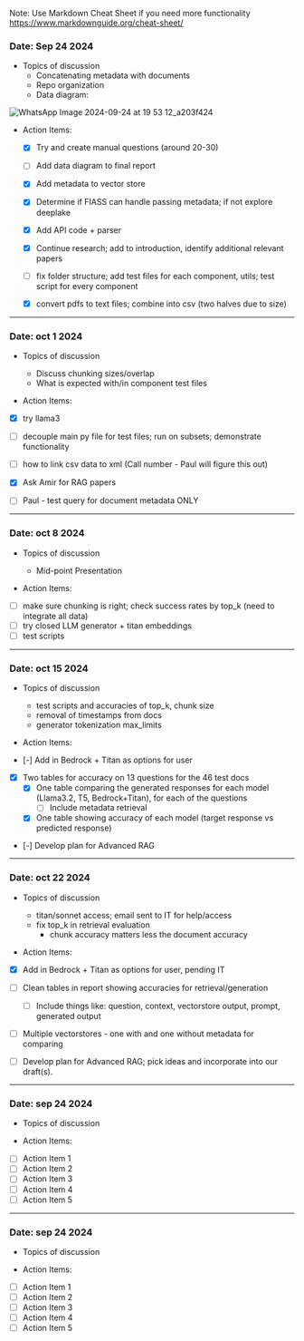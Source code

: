 Note: Use Markdown Cheat Sheet if you need more functionality
https://www.markdownguide.org/cheat-sheet/
### Date: Sep 24 2024 
- Topics of discussion
    - Concatenating metadata with documents
    - Repo organization
    - Data diagram:

![WhatsApp Image 2024-09-24 at 19 53 12_a203f424](https://github.com/user-attachments/assets/7868fbcc-1f64-4a4b-b408-81b515e24889)


- Action Items:
    * [x] Try and create manual questions (around 20-30)
    * [ ] Add data diagram to final report
    * [x] Add metadata to vector store
    * [x] Determine if FIASS can handle passing metadata; if not explore deeplake
    * [x] Add API code + parser
    * [x] Continue research; add to introduction, identify additional relevant papers
    * [ ] fix folder structure; add test files for each component, utils; test script for every component
    * [x] convert pdfs to text files; combine into csv (two halves due to size)


---
### Date: oct 1 2024 
- Topics of discussion
    - Discuss chunking sizes/overlap
    - What is expected with/in component test files

- Action Items:
* [x] try llama3
* [ ] decouple main py file for test files; run on subsets; demonstrate functionality
* [ ] how to link csv data to xml (Call number - Paul will figure this out)
* [x] Ask Amir for RAG papers
* [ ] Paul - test query for document metadata ONLY



---
### Date: oct 8 2024 
- Topics of discussion
    - Mid-point Presentation

- Action Items:
* [ ] make sure chunking is right; check success rates by top_k (need to integrate all data)
* [ ] try closed LLM generator + titan embeddings
* [ ] test scripts

---
### Date: oct 15 2024 
- Topics of discussion
    - test scripts and accuracies of top_k, chunk size
    - removal of timestamps from docs
    - generator tokenization max_limits

- Action Items:
* [-] Add in Bedrock + Titan as options for user
* [x] Two tables for accuracy on 13 questions for the 46 test docs
    * [x] One table comparing the generated responses for each model (Llama3.2, T5, Bedrock+Titan), for each of the questions
        * [ ] Include metadata retrieval
    * [x] One table showing accuracy of each model (target response vs predicted response)
* [-] Develop plan for Advanced RAG


---
### Date: oct 22 2024 
- Topics of discussion
    - titan/sonnet access; email sent to IT for help/access
    - fix top_k in retrieval evaluation
        - chunk accuracy matters less the document accuracy

- Action Items:
* [x] Add in Bedrock + Titan as options for user, pending IT
* [ ] Clean tables in report showing accuracies for retrieval/generation
    * [ ] Include things like: question, context, vectorstore output, prompt, generated output
* [ ] Multiple vectorstores - one with and one without metadata for comparing
* [ ] Develop plan for Advanced RAG; pick ideas and incorporate into our draft(s).










---
### Date: sep 24 2024 
- Topics of discussion




- Action Items:
* [ ] Action Item 1
* [ ] Action Item 2
* [ ] Action Item 3
* [ ] Action Item 4
* [ ] Action Item 5
---
### Date: sep 24 2024 
- Topics of discussion




- Action Items:
* [ ] Action Item 1
* [ ] Action Item 2
* [ ] Action Item 3
* [ ] Action Item 4
* [ ] Action Item 5
